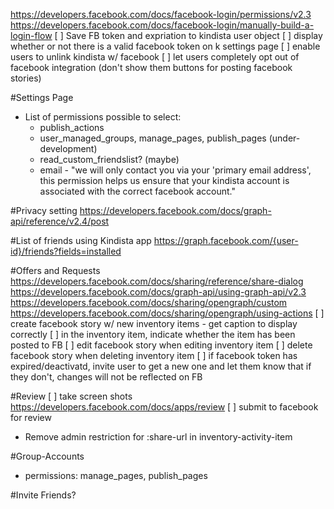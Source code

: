 https://developers.facebook.com/docs/facebook-login/permissions/v2.3
https://developers.facebook.com/docs/facebook-login/manually-build-a-login-flow
[ ] Save FB token and expriation to kindista user object
[ ] display whether or not there is a valid facebook token on k settings page
[ ] enable users to unlink kindista w/ facebook
[ ] let users completely opt out of facebook integration (don't show them buttons for posting facebook stories)

#Settings Page
 - List of permissions possible to select:
   - publish_actions
    - user_managed_groups, manage_pages, publish_pages (under-development)
    - read_custom_friendslist? (maybe)
    - email - "we will only contact you via your 'primary email address',
               this permission helps us ensure that your kindista account
               is associated with the correct facebook account."

#Privacy setting
https://developers.facebook.com/docs/graph-api/reference/v2.4/post

#List of friends using Kindista app
https://graph.facebook.com/{user-id}/friends?fields=installed

#Offers and Requests
https://developers.facebook.com/docs/sharing/reference/share-dialog
https://developers.facebook.com/docs/graph-api/using-graph-api/v2.3
https://developers.facebook.com/docs/sharing/opengraph/custom
https://developers.facebook.com/docs/sharing/opengraph/using-actions
[ ] create facebook story w/ new inventory items
    - get caption to display correctly
[ ] in the inventory item, indicate whether the item has been posted to FB
[ ] edit facebook story when editing inventory item
[ ] delete facebook story when deleting inventory item
[ ] if facebook token has expired/deactivatd, invite user to get a new one and let them know that if they don't, changes will not be reflected on FB

#Review
[ ] take screen shots
https://developers.facebook.com/docs/apps/review
[ ] submit to facebook for review

- Remove admin restriction for :share-url in inventory-activity-item

#Group-Accounts
- permissions:
    manage_pages, publish_pages

#Invite Friends?
